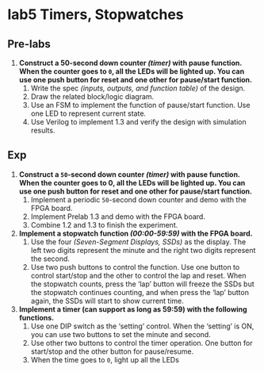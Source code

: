 # lab5 Timers, Stopwatches
## Pre-labs
1. **Construct a 50-second down counter *(timer)* with pause function. When the counter goes to `0`, all the LEDs will be lighted up. You can use one push button for reset and one other for pause/start function.**
    1. Write the spec *(inputs, outputs, and function table)* of the design.
    2. Draw the related block/logic diagram.
    3. Use an FSM to implement the function of pause/start function. Use one LED to represent current state.
    4. Use Verilog to implement 1.3 and verify the design with simulation results.
## Exp
1. **Construct a `50`-second down counter *(timer)* with pause function. When the counter goes to 0, all the LEDs will be lighted up. You can use one push button for reset and one other for pause/start function.**
    1. Implement a periodic `50`-second down counter and demo with the FPGA board.
    2. Implement Prelab 1.3 and demo with the FPGA board.
    3. Combine 1.2 and 1.3 to finish the experiment.
2. **Implement a stopwatch function *(00:00-59:59)* with the FPGA board.**
    1. Use the four *(Seven-Segment Displays, SSDs)* as the display. The left two digits represent the minute and the right two digits represent the second.
    2. Use two push buttons to control the function. Use one button to control start/stop and the other to control the lap and reset. When the stopwatch counts, press the ‘lap’ button will freeze the SSDs but the stopwatch continues counting, and when press the ‘lap’ button again, the SSDs will start to show current time. 
3. **Implement a timer (can support as long as 59:59) with the following functions.**
    1. Use one DIP switch as the ‘setting’ control. When the ‘setting’ is ON, you can use two buttons to set the minute and second.
    2. Use other two buttons to control the timer operation. One button for start/stop and the other button for pause/resume.
    3. When the time goes to `0`, light up all the LEDs